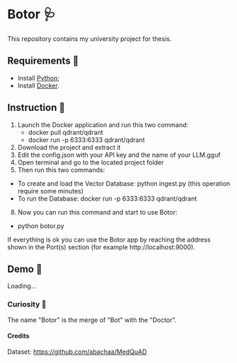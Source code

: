 # Botor 🩺
This repository contains my university project for thesis.

## Requirements 📝
- Install [Python](https://www.python.org/);
- Install [Docker](https://www.docker.com/products/docker-desktop/).

## Instruction 📖
1. Launch the Docker application and run this two command:
   - docker pull qdrant/qdrant
   - docker run -p 6333:6333 qdrant/qdrant
3. Download the project and extract it
5. Edit the config.json with your API key and the name of your LLM.gguf
6. Open terminal and go to the located project folder
7. Then run this two commands: 
  - To create and load the Vector Database: python ingest.py (this operation require some minutes)
  - To run the Database: docker run -p 6333:6333 qdrant/qdrant
8. Now you can run this command and start to use Botor:
  - python botor.py

If everything is ok you can use the Botor app by reaching the address shown in the Port(s) section (for example http://localhost:9000).

## Demo 🎥
Loading...

### Curiosity 🧐
The name "Botor" is the merge of "Bot" with the "Doctor".

#### Credits
Dataset: https://github.com/abachaa/MedQuAD
